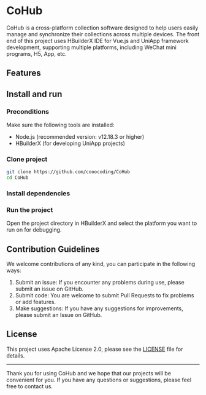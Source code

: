 # CoHub

CoHub is a cross-platform collection software designed to help users easily manage and synchronize their collections across multiple devices. The front end of this project uses HBuilderX IDE for Vue.js and UniApp framework development, supporting multiple platforms, including WeChat mini programs, H5, App, etc.

## Features

## Install and run

### Preconditions

Make sure the following tools are installed:

- Node.js (recommended version: v12.18.3 or higher)
- HBuilderX (for developing UniApp projects)

### Clone project

```bash
git clone https://github.com/cooocoding/CoHub
cd CoHub
```

### Install dependencies


### Run the project

Open the project directory in HBuilderX and select the platform you want to run on for debugging.


## Contribution Guidelines

We welcome contributions of any kind, you can participate in the following ways:

1. Submit an issue: If you encounter any problems during use, please submit an issue on GitHub.
2. Submit code: You are welcome to submit Pull Requests to fix problems or add features.
3. Make suggestions: If you have any suggestions for improvements, please submit an Issue on GitHub.

## License

This project uses Apache License 2.0, please see the [LICENSE](./LICENSE) file for details.

---

Thank you for using CoHub and we hope that our projects will be convenient for you. If you have any questions or suggestions, please feel free to contact us.